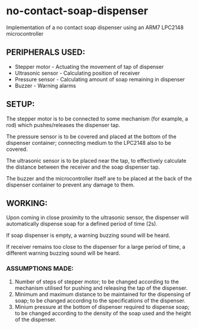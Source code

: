 # no-contact-soap-dispenser
Implementation of a no contact soap dispenser using an ARM7 LPC2148 microcontroller

## PERIPHERALS USED:
* Stepper motor - Actuating the movement of tap of dispenser
* Ultrasonic sensor - Calculating position of receiver
* Pressure sensor - Calculating amount of soap remaining in dispenser
* Buzzer - Warning alarms

## SETUP:
The stepper motor is to be connected to some mechanism (for example, a rod) which pushes/releases the dispenser tap.

The pressure sensor is to be covered and placed at the bottom of the dispenser container; connecting medium to the LPC2148 also to be covered.

The ultrasonic sensor is to be placed near the tap, to effectively calculate the distance between the receiver and the soap dispenser tap.

The buzzer and the microcontroller itself are to be placed at the back of the dispenser container to prevent any damage to them.

## WORKING:
Upon coming in close proximity to the ultrasonic sensor, the dispenser will automatically dispense soap for a defined period of time (2s).

If soap dispenser is empty, a warning buzzing sound will be heard.

If receiver remains too close to the dispenser for a large period of time, a different warning buzzing sound will be heard.

### ASSUMPTIONS MADE:
1. Number of steps of stepper motor; to be changed according to the mechanism utilised for pushing and releasing the tap of the dispenser.
2. Minimum and maximum distance to be maintained for the dispensing of soap; to be changed according to the specifications of the dispenser.
3. Minium pressure at the bottom of dispenser required to dispense soap; to be changed according to the density of the soap used and the height of the dispenser.
